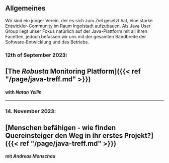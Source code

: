 ## Allgemeines

Wir sind ein junger Verein, der es sich zum Ziel gesetzt hat, eine starke Entwickler-Community im Raum Ingolstadt aufzubauen.
Als Java User Group liegt unser Fokus natürlich auf der Java-Plattform mit all ihren Facetten, jedoch befassen wir uns mit der gesamten Bandbreite der Software-Entwicklung und des Betriebs.

### 12th of September 2023:

## [The _Robusta_ Monitoring Platform]({{< ref "/page/java-treff.md" >}})
#### with _Natan Yellin_

---

### 14. November 2023:

## [Menschen befähigen - wie finden Quereinsteiger den Weg in ihr erstes Projekt?]({{< ref "/page/java-treff.md" >}})
#### mit _Andreas Monschau_
